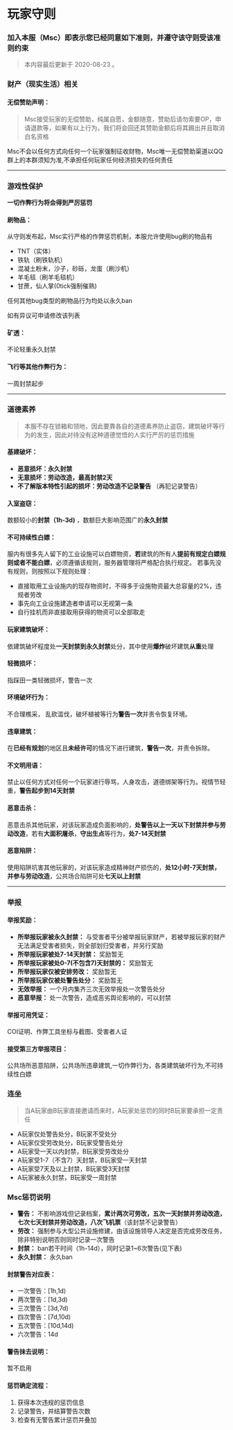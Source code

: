# 玩家守则

### 加入本服（Msc）即表示您已经同意如下准则，并遵守该守则受该准则约束

> 本内容最后更新于 2020-08-23 。

### 财产（现实生活）相关

#### 无偿赞助声明：
>  Msc接受玩家的无偿赞助，纯属自愿，金额随意，赞助后请勿索要OP，申请退款等，如果有以上行为，我们将会回还其赞助金额后将其踢出并且取消白名资格

Msc不会以任何方式向任何一个玩家强制征收财物，Msc唯一无偿赞助渠道以QQ群上的本群须知为准,不承担任何玩家任何经济损失的任何责任

------

### **游戏性保护**

**一切作弊行为将会得到严厉惩罚**

#### 刷物品： 
从守则发布起，Msc实行严格的作弊惩罚机制，本服允许使用bug刷的物品有

- TNT（实体）
- 铁轨（刷铁轨机）
- 混凝土粉末，沙子，砂砾，龙蛋（刷沙机）
- 羊毛毯（刷羊毛毯机）
- 甘蔗，仙人掌(0tick强制催熟)

任何其他bug类型的刷物品行为均处以永久ban

如有异议可申请修改该列表

#### 矿透：
不论轻重永久封禁

#### 飞行等其他作弊行为：
一周封禁起步

------

### 道德素养

> 本服不存在锁箱和领地，因此要靠各自的道德素养防止盗窃，建筑破坏等行为的发生，因此对待没有这种道德觉悟的人实行严厉的惩罚措施

#### 基建破坏：

- **恶意损坏：永久封禁**
- **无意损坏：劳动改造，最高封禁2天**
- **不了解版本特性引起的损坏：劳动改造不记录警告** （再犯记录警告）
  
#### 入室盗窃：
数额较小的**封禁（1h-3d)** ，数额巨大影响范围广的**永久封禁**

#### 不可持续性白嫖：
服内有很多先人留下的工业设施可以白嫖物资，**若**建筑的所有人**提前有规定白嫖规则或者不能白嫖**，必须遵循该规则，服务器管理将严格配合执行规定。
若事先没有规则，则按照以下规则处理：

- 直接取用工业设施内的现存物资时，不得多于设施物资最大总容量的2%，违规者劳改
- 事先向工业设施建造者申请可以无视第一条
- 自行挂机而非直接取用获得的物资可以全部取走

#### 玩家建筑破坏： 
依建筑破坏程度处**一天封禁到永久封禁**处分，其中使用**爆炸**破坏建筑**从重**处理

#### 轻微损坏： 
指踩田一类轻微损坏，警告一次

#### 环境破坏行为：
不合理樵采， 乱砍滥伐，破坏植被等行为**警告一次**并责令恢复环境。

#### 违章建筑： 
在**已经有规划**的地区且**未经许可**的情况下进行建筑，**警告一次**，并责令拆除。

#### 不文明用语： 
禁止以任何方式对任何一个玩家进行辱骂，人身攻击，道德绑架等行为。视情节轻重，**警告起步到14天封禁**

#### 恶意击杀：
恶意击杀其他玩家，对该玩家造成负面影响的，**处警告以上一天以下封禁并参与劳动改造**，若有**大面积屠杀**，**守出生点**等行为，**处7-14天封禁**

#### 恶意陷阱：
使用陷阱坑害其他玩家的，对该玩家造成精神财产损伤的，**处12小时-7天封禁，并参与劳动改造**，公共场合陷阱可处**七天以上封禁**

------

### 举报

#### 举报奖励：

- **所举报玩家被永久封禁：** 与受害者平分被举报玩家财产，若被举报玩家的财产无法满足受害者损失，则全部划归受害者，并另行奖励
- **所举报玩家被处7-14天封禁：** 奖励暂无
- **所举报玩家被处0-7(不包含7)天封禁的：** 奖励暂无
- **所举报玩家仅被安排劳改：** 奖励暂无
- **所举报玩家仅被处警告处分：** 奖励暂无
- **无效举报：** 一个月内集齐三次无效举报处一次警告处分
- **恶意举报：** 处一次警告，造成恶劣舆论影响的，可以封禁

#### 举报可用凭证：
COI证明、作弊工具坐标与截图、受害者人证

#### 接受第三方举报项目：
公共场所恶意陷阱，公共场所违章建筑,一切作弊行为，各类建筑破坏行为,不可持续性白嫖

### 连坐

> 当A玩家由B玩家直接邀请而来时，A玩家处惩罚的同时B玩家要承担一定责任

- A玩家仅处警告处分，B玩家不受处分
- A玩家仅受劳改处分，B玩家受警告处分
- A玩家受一天以内封禁，B玩家受劳改处分
- A玩家受1-7（不含7）天封禁，B玩家受一天封禁
- A玩家受7天及以上封禁，B玩家受3天封禁
- A玩家被永久封禁，B玩家受一周封禁

### Msc惩罚说明

- **警告：** 不影响游戏但记录档案，**累计两次可劳改，五次一天封禁并劳动改造，七次七天封禁并劳动改造，八次飞机票**（该封禁不记录警告）
- **劳改：** 强制参与大型公共设施修建，由该设施领导人决定是否完成劳改任务，除非特别说明否则同时记录一次警告
- **封禁：** ban若干时间（1h-14d），同时记录1~6次警告(见下表)
- **永久封禁：** 永久ban

#### 封禁警告对应表：

- 一次警告：[1h,1d)
- 两次警告：[1d,3d)
- 三次警告：[3d,7d)
- 四次警告：[7d,10d)
- 五次警告：[10d,14d)
- 六次警告：14d

#### 警告抹去说明：

暂不启用

#### 惩罚确定流程：

1. 获得本次违规的惩罚信息
2. 记录警告，并结算警告次数
3. 检查有无警告累计惩罚并叠加
